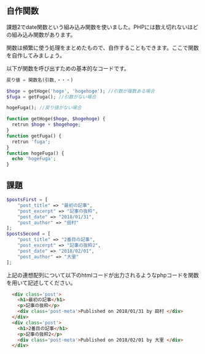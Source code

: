 ## 自作関数 

課題2でdate関数という組み込み関数を使いました。PHPには数え切れないほどの組み込み関数があります。

関数は頻繁に使う処理をまとめたもので、自作することもできます。ここで関数を自作してみましょう。

以下が関数を呼び出すための基本的なコードです。
```php
戻り値 = 関数名(引数,・・・)
```

```php
$hoge = getHoge('hoge', 'hogehoge'); //引数が複数ある場合
$fuga = getFuga(); //引数がない場合

hogeFuga(); //戻り値がない場合

function getHoge($hoge, $hogehoge) {
  retrun $hoge + $hogehoge;
}
function getFuga() {
  retrun 'fuga';
}
function hogeFuga() {
  echo 'hogeFuga';
}
```

## 課題
```php
$postsFirst = [
    "post_title" => "最初の記事",
    "post_excerpt" => "記事の抜粋",
    "post_date" => "2018/01/31",
    "post_author" => "田村"
];
$postsSecond = [
    "post_title" => "2番目の記事",
    "post_excerpt" => "記事の抜粋2",
    "post_date" => "2018/02/01",
    "post_author" => "大里"
];

```
上記の連想配列について以下のhtmlコードが出力されるようなphpコードを関数を用いて記述してください。
```html
  <div class='post'>
    <h1>最初の記事</h1>
    <p>記事の抜粋</p>
    <div class='post-meta'>Published on 2018/01/31 by 田村 </div>
  </div>
  <div class='post'>
    <h1>2番目の記事</h1>
    <p>記事の抜粋2</p>
    <div class='post-meta'>Published on 2018/02/01 by 大里 </div>
  </div>
```
